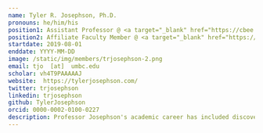 ```yaml
---
name: Tyler R. Josephson, Ph.D.
pronouns: he/him/his
position1: Assistant Professor @ <a target="_blank" href="https://cbee.umbc.edu/">CBEE </a>
position2: Affiliate Faculty Member @ <a target="_blank" href="https://csee.umbc.edu/"> CSEE</a>
startdate: 2019-08-01
enddate: YYYY-MM-DD
image: /static/img/members/trjosephson-2.png
email: tjo  [at]  umbc.edu
scholar: vh4T9PAAAAAJ
website:  https://tylerjosephson.com/
twitter: trjosephson
linkedin: trjosephson
github: TylerJosephson
orcid: 0000-0002-0100-0227
description: Professor Josephson's academic career has included discovering reaction mechanisms in biomass catalysis, predicting multicomponent liquid-phase adsorption in nanoporous materials, and developing and applying interpretable machine learning techniques for chemistry. He is passionate about sustainability, equity, and science communication. During his downtime, he loves learning new things, thinking about deep topics (like science and philosophy), and playing the piano (his favorite pianist being Franz Liszt).
---
```

